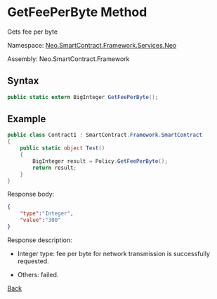 # GetFeePerByte Method

Gets fee per byte

Namespace: [Neo.SmartContract.Framework.Services.Neo](../neo.md)

Assembly: Neo.SmartContract.Framework

## Syntax

```c#
public static extern BigInteger GetFeePerByte();
```

## Example

```c#
public class Contract1 : SmartContract.Framework.SmartContract
{
    public static object Test()
    {
        BigInteger result = Policy.GetFeePerByte();
        return result;
    }
}
```

Response body:

```json
{
	"type":"Integer",
	"value":"300"
}
```

Response description:

- Integer type: fee per byte for network transmission is successfully requested.

- Others: failed.

[Back](../Policy.md)